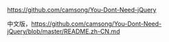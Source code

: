 https://github.com/camsong/You-Dont-Need-jQuery

中文版，https://github.com/camsong/You-Dont-Need-jQuery/blob/master/README.zh-CN.md